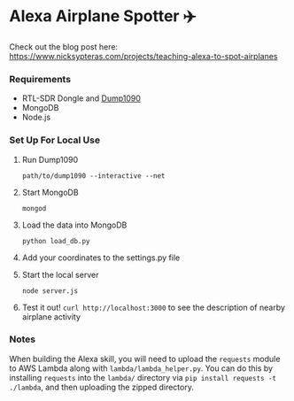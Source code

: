 # Alexa Airplane Spotter ✈️
Check out the blog post here: https://www.nicksypteras.com/projects/teaching-alexa-to-spot-airplanes

### Requirements
- RTL-SDR Dongle and [Dump1090](https://github.com/mutability/dump1090)
- MongoDB
- Node.js


### Set Up For Local Use
1. Run Dump1090

   `path/to/dump1090 --interactive --net`

2. Start MongoDB

   `mongod`

3. Load the data into MongoDB

   `python load_db.py`

4. Add your coordinates to the settings.py file

5. Start the local server

   `node server.js`

6. Test it out! `curl http://localhost:3000` to see the description of nearby airplane activity

### Notes
When building the Alexa skill, you will need to upload the `requests` module to AWS Lambda along with `lambda/lambda_helper.py`. You can do this by installing `requests` into the `lambda/` directory via `pip install requests -t ./lambda`, and then uploading the zipped directory.

